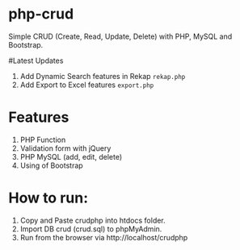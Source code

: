 # php-crud
Simple CRUD (Create, Read, Update, Delete) with PHP, MySQL and Bootstrap.

#Latest Updates
1. Add Dynamic Search features in Rekap <code>rekap.php</code>
2. Add Export to Excel features <code>export.php</code>

# Features
1. PHP Function
2. Validation form with jQuery
3. PHP MySQL (add, edit, delete)
4. Using of Bootstrap

# How to run:
1. Copy and Paste crudphp into htdocs folder.
2. Import DB crud (crud.sql) to phpMyAdmin.
3. Run from the browser via http://localhost/crudphp
